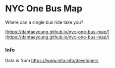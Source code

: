 # NYC One Bus Map
Where can a single bus ride take you?

[https://dantaeyoung.github.io/nyc-one-bus-map/](https://dantaeyoung.github.io/nyc-one-bus-map/)


### Info
Data is from https://www.mta.info/developers
